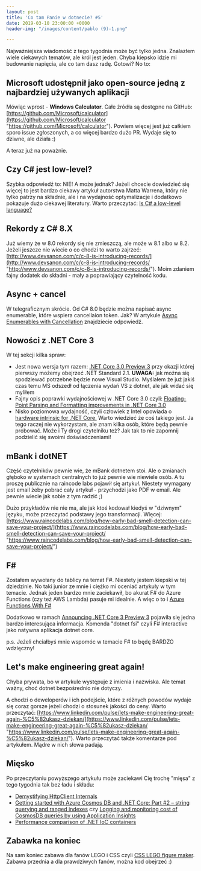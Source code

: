 ```yaml
---
layout: post
title: 'Co tam Panie w dotnecie? #5'
date: 2019-03-10 23:00:00 +0000
header-img: "/images/content/pablo (9)-1.png"

---
```

Najważniejsza wiadomość z tego tygodnia może być tylko jedna. Znalazłem wiele ciekawych tematów, ale król jest jeden. Chyba kiepsko idzie mi budowanie napięcia, ale co tam dasz radę. Gotowi? No to:

## Microsoft udostępnił jako open-source jedną z najbardziej używanych aplikacji

Mówiąc wprost - **Windows Calculator**. Całe źródła są dostępne na GitHub: [https://github.com/Microsoft/calculator](https://github.com/Microsoft/calculator "https://github.com/Microsoft/calculator"). Powiem więcej jest już całkiem sporo issue zgłoszonych, a co więcej bardzo dużo PR. Wydaje się to dziwne, ale działa :)

A teraz już na poważnie.

## Czy C# jest low-level?

Szybka odpowiedź to: NIE! A może jednak? Jeżeli chcecie dowiedzieć się więcej to jest bardzo ciekawy artykuł autorstwa Matta Warrena, który nie tylko patrzy na składnie, ale i na wydajność optymalizacje i dodatkowo pokazuje dużo ciekawej literatury. Warto przeczytać: [Is C# a low-level language?](https://mattwarren.org/2019/03/01/Is-CSharp-a-low-level-language/)

## Rekordy z C# 8.X

Już wiemy że w 8.0 rekordy się nie zmieszczą, ale może w 8.1 albo w 8.2. Jeżeli jeszcze nie wiecie o co chodzi to warto zajrzeć: [http://www.devsanon.com/c/c-8-is-introducing-records/](http://www.devsanon.com/c/c-8-is-introducing-records/ "http://www.devsanon.com/c/c-8-is-introducing-records/"). Moim zdaniem fajny dodatek do składni - mały a poprawiający czytelność kodu.

## Async + cancel

W telegraficznym skrócie. Od C# 8.0 będzie można napisać async enumerable, które wspiera cancellaion token. Jak? W artykule [Async Enumerables with Cancellation](http://blog.monstuff.com/archives/2019/03/async-enumerables-with-cancellation.html) znajdziecie odpowiedź.

## Nowości z .NET Core 3

W tej sekcji kilka spraw:

* Jest nowa wersja tym razem: [.NET Core 3.0 Preview 3](https://devblogs.microsoft.com/dotnet/announcing-net-core-3-preview-3/) przy okazji której pierwszy możemy obejrzeć .NET Standard 2.1. **UWAGA:** jak można się spodziewać potrzebne będzie nowe Visual Studio. Myślałem że już jakiś czas temu MS odszedł od łączenia wydań VS z dotnet, ale jak widać się myliłem
* Fajny opis poprawki wydajnościowej w .NET Core 3.0 czyli: [Floating-Point Parsing and Formatting improvements in .NET Core 3.0](https://devblogs.microsoft.com/dotnet/floating-point-parsing-and-formatting-improvements-in-net-core-3-0/)
* Nisko poziomowa wydajność, czyli człowiek z Intel opowiada o [hardware intrinsic for .NET Core.](https://fiigii.com/2019/03/03/Hardware-intrinsic-in-NET-Core-3-0-Introduction/) Warto wiedzieć że coś takiego jest. Ja tego raczej nie wykorzystam, ale znam kilka osób, które będą pewnie probować. Może i Ty drogi czytelniku też? Jak tak to nie zapomnij podzielić się swoimi doświadczeniami!

## mBank i dotNET

Część czytelników pewnie wie, że mBank dotnetem stoi. Ale o zmianach głęboko w systemach centralnych to już pewnie wie niewiele osób. A tu proszę publicznie na raincode labs pojawił się artykuł. Niestety wymagany jest email żeby pobrać cały artykuł - przychodzi jako PDF w email. Ale pewnie wiecie jak sobie z tym radzić ;)

Dużo przykładów nie nie ma, ale jak ktoś kodował kiedyś w "dziwnym" języku, może przeczytać podstawy jego transformacji. Więcej: [https://www.raincodelabs.com/blog/how-early-bad-smell-detection-can-save-your-project/](https://www.raincodelabs.com/blog/how-early-bad-smell-detection-can-save-your-project/ "https://www.raincodelabs.com/blog/how-early-bad-smell-detection-can-save-your-project/")

## F#

Zostałem wywołany do tablicy na temat F#. Niestety jestem kiepski w tej dziedzinie. No taki junior ze mnie i ciężko mi oceniać artykuły w tym temacie. Jednak jeden bardzo mnie zaciekawił, bo akurat F# do Azure Functions (czy też AWS Lambda) pasuje mi idealnie. A więc o to i [Azure Functions With F#](https://www.aaron-powell.com/posts/2019-03-05-azure-functions-with-fsharp/)

Dodatkowo w ramach [Announcing .NET Core 3 Preview 3](https://devblogs.microsoft.com/dotnet/announcing-net-core-3-preview-3/) pojawiła się jedna bardzo interesująca informacja. Komenda "dotnet fsi" czyli F# interactive jako natywna aplikacja dotnet core. 

p.s. Jeżeli chciałbyś mnie wspomóc w temacie F# to będę BARDZO wdzięczny!

## Let's make engineering great again!

Chyba prywata, bo w artykule występuje z imienia i nazwiska. Ale temat ważny, choć dotnet bezpośrednio nie dotyczy. 

A chodzi o deweloperów i ich podejście, które z różnych powodów wydaje się coraz gorsze jeżeli chodzi o stosunek jakości do ceny. Warto przeczytać: [https://www.linkedin.com/pulse/lets-make-engineering-great-again-%C5%82ukasz-dziekan/](https://www.linkedin.com/pulse/lets-make-engineering-great-again-%C5%82ukasz-dziekan/ "https://www.linkedin.com/pulse/lets-make-engineering-great-again-%C5%82ukasz-dziekan/"). Warto przeczytać także komentarze pod artykułem. Mądre w nich słowa padają.

## Mięsko

Po przeczytaniu powyższego artykułu może zaciekawi Cię trochę "mięsa" z tego tygodnia tak bez ładu i składu:

* [Demystifying HttpClient Internals](https://www.stevejgordon.co.uk/demystifying-httpclient-internals-sendasync-flow-for-httprequestmessage)
* [Getting started with Azure Cosmos DB and .NET Core: Part #2 – string querying and ranged indexes](https://jeremylindsayni.wordpress.com/2019/03/03/getting-started-with-azure-cosmos-db-and-net-core-part-2-string-querying-and-ranged-indexes/) czy [Logging and monitoring cost of CosmosDB queries by using Application Insights](https://www.jankowskimichal.pl/en/2019/03/logging-and-monitoring-cost-of-cosmosdb-queries-by-using-application-insights/)
* [Performance comparison of .NET IoC containers](https://github.com/danielpalme/IocPerformance)

## Zabawka na koniec

Na sam koniec zabawa dla fanów LEGO i CSS czyli [CSS LEGO figure maker](https://codepen.io/joshbader/full/MZMzjr). Zabawa przednia a dla prawdziwych fanów, można kod obejrzeć :)